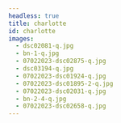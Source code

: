 ```yaml
---
headless: true
title: charlotte
id: charlotte
images:
  - dsc02081-q.jpg
  - bn-1-q.jpg
  - 07022023-dsc02875-q.jpg
  - dsc03194-q.jpg
  - 07022023-dsc01924-q.jpg
  - 07022023-dsc01895-2-q.jpg
  - 07022023-dsc02031-q.jpg
  - bn-2-4-q.jpg
  - 07022023-dsc02658-q.jpg
---
```

